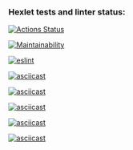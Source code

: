### Hexlet tests and linter status:
[![Actions Status](https://github.com/kokos511/frontend-project-lvl1/workflows/hexlet-check/badge.svg)](https://github.com/kokos511/frontend-project-lvl1/actions)

[![Maintainability](https://api.codeclimate.com/v1/badges/0c6d0d72f3c82058306c/maintainability)](https://codeclimate.com/github/kokos511/frontend-project-lvl1/maintainability)

[![eslint](https://github.com/kokos511/frontend-project-lvl1/actions/workflows/eslint.yml/badge.svg)](https://github.com/kokos511/frontend-project-lvl1/actions/workflows/eslint.yml)

[![asciicast](https://asciinema.org/a/re8NksnmpmFEo8JYso45gxp9y.svg)](https://asciinema.org/a/re8NksnmpmFEo8JYso45gxp9y)

[![asciicast](https://asciinema.org/a/day0mde1rbTKeJkOO9dZ5B76l.svg)](https://asciinema.org/a/day0mde1rbTKeJkOO9dZ5B76l)

[![asciicast](https://asciinema.org/a/L94YMlVst7olH133QiN085a7t.svg)](https://asciinema.org/a/L94YMlVst7olH133QiN085a7t)

[![asciicast](https://asciinema.org/a/akuyKAp9pvfjPRarBwcA5JM6a.svg)](https://asciinema.org/a/akuyKAp9pvfjPRarBwcA5JM6a)

[![asciicast](https://asciinema.org/a/42lIgHbnXL8MnMZfP6a7Jld4P.svg)](https://asciinema.org/a/42lIgHbnXL8MnMZfP6a7Jld4P)

